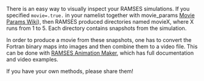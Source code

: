 

There is an easy way to visually inspect your RAMSES simulations. If you specified `movie=.true.` in your namelist together with movie_params [Movie Params Wiki](./Movies)), then RAMSES produced directories named movieX, where X runs from 1 to 5. Each directory contains snapshots from the simulation.

In order to produce a movie from these snapshots, one has to convert the Fortran binary maps into images and then combine them to a video file. This can be done with [RAMSES Animation Maker](https://bitbucket.org/biernacki/ram), which has full documentation and video examples.

If you have your own methods, please share them!
